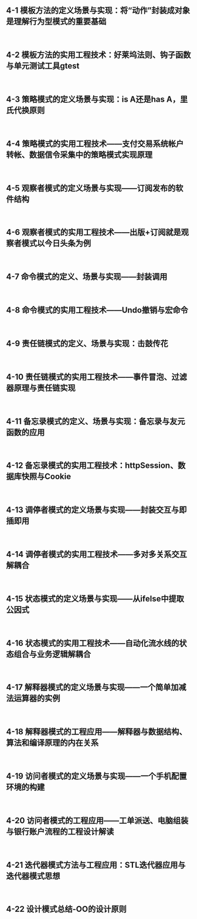 
## 4-1 模板方法的定义场景与实现：将“动作”封装成对象是理解行为型模式的重要基础

```C++

```

```C++

```

## 4-2 模板方法的实用工程技术：好莱坞法则、钩子函数与单元测试工具gtest

```C++

```

```C++

```

## 4-3 策略模式的定义场景与实现：is A还是has A，里氏代换原则

```C++

```

```C++

```

## 4-4 策略模式的实用工程技术——支付交易系统帐户转帐、数据信令采集中的策略模式实现原理


```C++

```

```C++

```

## 4-5 观察者模式的定义场景与实现——订阅发布的软件结构

```C++

```

```C++

```

## 4-6 观察者模式的实用工程技术——出版+订阅就是观察者模式以今日头条为例

```C++

```

```C++

```

## 4-7 命令模式的定义、场景与实现——封装调用

```C++

```

```C++

```

## 4-8 命令模式的实用工程技术——Undo撤销与宏命令

```C++

```

```C++

```

## 4-9 责任链模式的定义、场景与实现：击鼓传花

```C++

```

```C++

```

## 4-10 责任链模式的实用工程技术——事件冒泡、过滤器原理与责任链实现

```C++

```

```C++

```

## 4-11 备忘录模式的定义、场景与实现：备忘录与友元函数的应用


```C++

```

```C++

```
## 4-12 备忘录模式的实用工程技术：httpSession、数据库快照与Cookie

```C++

```

```C++

```

## 4-13 调停者模式的定义场景与实现——封装交互与即插即用

```C++

```

```C++

```

## 4-14 调停者模式的实用工程技术——多对多关系交互解耦合

```C++

```

```C++

```

## 4-15 状态模式的定义场景与实现——从ifelse中提取公因式

```C++

```

```C++

```

## 4-16 状态模式的实用工程技术——自动化流水线的状态组合与业务逻辑解耦合

```C++

```

```C++

```

## 4-17 解释器模式的定义场景与实现——一个简单加减法运算器的实例

```C++

```

```C++

```

## 4-18 解释器模式的工程应用——解释器与数据结构、算法和编译原理的内在关系

```C++

```

```C++

```

## 4-19 访问者模式的定义场景与实现——一个手机配置环境的构建

```C++

```

```C++

```

## 4-20 访问者模式的工程应用——工单派送、电脑组装与银行账户流程的工程设计解读

```C++

```

```C++

```

## 4-21 迭代器模式方法与工程应用：STL迭代器应用与迭代器模式思想

```C++

```

```C++

```

## 4-22 设计模式总结-OO的设计原则

```C++

```

```C++

```
